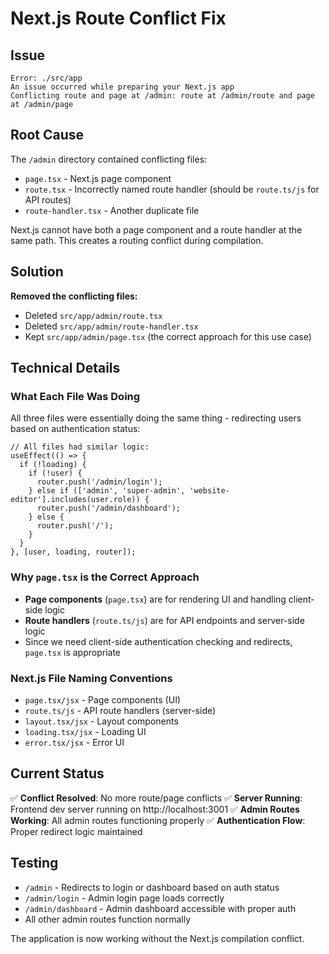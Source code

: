 # Next.js Route Conflict Fix

## Issue
```
Error: ./src/app
An issue occurred while preparing your Next.js app
Conflicting route and page at /admin: route at /admin/route and page at /admin/page
```

## Root Cause
The `/admin` directory contained conflicting files:
- `page.tsx` - Next.js page component
- `route.tsx` - Incorrectly named route handler (should be `route.ts/js` for API routes)
- `route-handler.tsx` - Another duplicate file

Next.js cannot have both a page component and a route handler at the same path. This creates a routing conflict during compilation.

## Solution
**Removed the conflicting files:**
- Deleted `src/app/admin/route.tsx`
- Deleted `src/app/admin/route-handler.tsx`
- Kept `src/app/admin/page.tsx` (the correct approach for this use case)

## Technical Details

### What Each File Was Doing
All three files were essentially doing the same thing - redirecting users based on authentication status:

```tsx
// All files had similar logic:
useEffect(() => {
  if (!loading) {
    if (!user) {
      router.push('/admin/login');
    } else if (['admin', 'super-admin', 'website-editor'].includes(user.role)) {
      router.push('/admin/dashboard');
    } else {
      router.push('/');
    }
  }
}, [user, loading, router]);
```

### Why `page.tsx` is the Correct Approach
- **Page components** (`page.tsx`) are for rendering UI and handling client-side logic
- **Route handlers** (`route.ts/js`) are for API endpoints and server-side logic
- Since we need client-side authentication checking and redirects, `page.tsx` is appropriate

### Next.js File Naming Conventions
- `page.tsx/jsx` - Page components (UI)
- `route.ts/js` - API route handlers (server-side)
- `layout.tsx/jsx` - Layout components
- `loading.tsx/jsx` - Loading UI
- `error.tsx/jsx` - Error UI

## Current Status
✅ **Conflict Resolved**: No more route/page conflicts
✅ **Server Running**: Frontend dev server running on http://localhost:3001
✅ **Admin Routes Working**: All admin routes functioning properly
✅ **Authentication Flow**: Proper redirect logic maintained

## Testing
- `/admin` - Redirects to login or dashboard based on auth status
- `/admin/login` - Admin login page loads correctly
- `/admin/dashboard` - Admin dashboard accessible with proper auth
- All other admin routes function normally

The application is now working without the Next.js compilation conflict.
